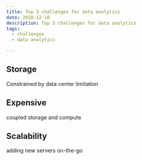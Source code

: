```yaml
---
title: Top 3 challenges for data analytics
date: 2020-12-10
description: Top 3 challenges for data analytics
tags:
  - challenges
  - data analytics

---
```


## Storage
Constrained by data center limitation
## Expensive
coupled storage and compute
## Scalability
adding new servers on-the-go